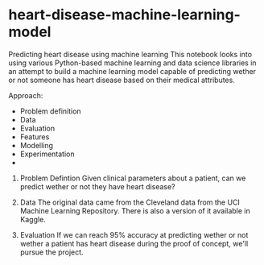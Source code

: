 # heart-disease-machine-learning-model

Predicting heart disease using machine learning
This notebook looks into using various Python-based machine learning and data science libraries in an attempt to build a machine learning model capable of predicting wether or not someone has heart disease based on their medical attributes.

Approach:

* Problem definition
* Data
* Evaluation
* Features
* Modelling
* Experimentation
* 
1. Problem Defintion
Given clinical parameters about a patient, can we predict wether or not they have heart disease?

2. Data
The original data came from the Cleveland data from the UCI Machine Learning Repository. There is also a version of it available in Kaggle.

3. Evaluation
If we can reach 95% accuracy at predicting wether or not wether a patient has heart disease during the proof of concept, we'll pursue the project.
